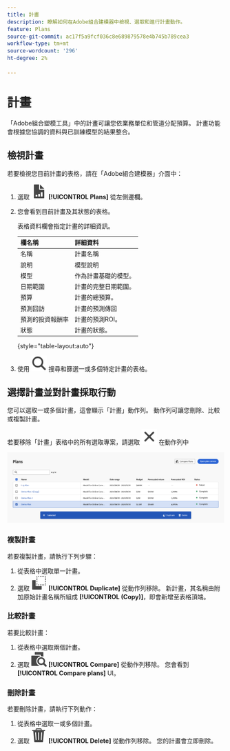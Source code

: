 ```yaml
---
title: 計畫
description: 瞭解如何在Adobe組合建模器中檢視、選取和進行計畫動作。
feature: Plans
source-git-commit: ac17f5a9fcf036c8e689879578e4b745b789cea3
workflow-type: tm+mt
source-wordcount: '296'
ht-degree: 2%

---
```



# 計畫

「Adobe組合塑模工具」中的計畫可讓您依業務單位和管道分配預算。 計畫功能會根據您協調的資料與已訓練模型的結果整合。


## 檢視計畫

若要檢視您目前計畫的表格，請在「Adobe組合建模器」介面中：

1. 選取 ![](../assets/icons/FileChart.svg) **[!UICONTROL Plans]** 從左側邊欄。

1. 您會看到目前計畫及其狀態的表格。

   表格資料欄會指定計畫的詳細資訊。

   | 欄名稱 | 詳細資料 |
   |---|---|
   | 名稱 | 計畫名稱 |
   | 說明 | 模型說明 |
   | 模型 | 作為計畫基礎的模型。 |
   | 日期範圍 | 計畫的完整日期範圍。 |
   | 預算 | 計畫的總預算。 |
   | 預測回訪 | 計畫的預測傳回 |
   | 預測的投資報酬率 | 計畫的預測ROI。 |
   | 狀態 | 計畫的狀態。 |

   {style="table-layout:auto"}

1. 使用 ![搜尋](../assets/icons/Search.svg) 搜尋和篩選一或多個特定計畫的表格。


## 選擇計畫並對計畫採取行動

您可以選取一或多個計畫，這會顯示「計畫」動作列。 動作列可讓您刪除、比較或複製計畫。

若要移除「計畫」表格中的所有選取專案，請選取 ![關閉](../assets/icons/Close.svg) 在動作列中

![計畫行動列](../assets/plans-action-bar.png)

### 複製計畫

若要複製計畫，請執行下列步驟：

1. 從表格中選取單一計畫。
1. 選取 ![複製](../assets/icons/Copy.svg) **[!UICONTROL Duplicate]** 從動作列移除。 新計畫，其名稱由附加原始計畫名稱所組成 **[!UICONTROL (Copy)]**，即會新增至表格頂端。

### 比較計畫

若要比較計畫：

1. 從表格中選取兩個計畫。
1. 選取 ![比較](../assets/icons/Compare.svg) **[!UICONTROL Compare]** 從動作列移除。 您會看到 **[!UICONTROL Compare plans]** UI。


### 刪除計畫

若要刪除計畫，請執行下列動作：

1. 從表格中選取一或多個計畫。
1. 選取 ![刪除](../assets/icons/Delete.svg) **[!UICONTROL Delete]** 從動作列移除。 您的計畫會立即刪除。



